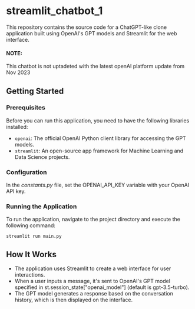 # streamlit_chatbot_1

This repository contains the source code for a ChatGPT-like clone application built using OpenAI's GPT models and Streamlit for the web interface.

#### NOTE:
This chatbot is not uptadeted with the latest openAI platform update from Nov 2023

## Getting Started

### Prerequisites

Before you can run this application, you need to have the following libraries installed:

- `openai`: The official OpenAI Python client library for accessing the GPT models.
- `streamlit`: An open-source app framework for Machine Learning and Data Science projects.

### Configuration

In the *constants.py* file, set the OPENAI_API_KEY variable with your OpenAI API key.

### Running the Application

To run the application, navigate to the project directory and execute the following command:

`streamlit run main.py`

## How It Works

- The application uses Streamlit to create a web interface for user interactions.
- When a user inputs a message, it's sent to OpenAI's GPT model specified in st.session_state["openai_model"] (default is gpt-3.5-turbo).
- The GPT model generates a response based on the conversation history, which is then displayed on the interface.

